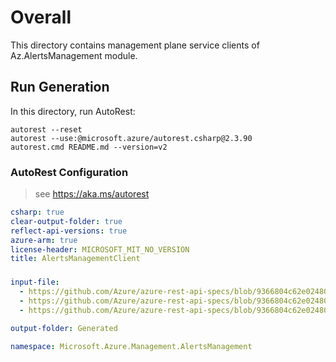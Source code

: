 # Overall
This directory contains management plane service clients of Az.AlertsManagement module.

## Run Generation
In this directory, run AutoRest:
```
autorest --reset
autorest --use:@microsoft.azure/autorest.csharp@2.3.90
autorest.cmd README.md --version=v2
```

### AutoRest Configuration
> see https://aka.ms/autorest
``` yaml
csharp: true
clear-output-folder: true
reflect-api-versions: true
azure-arm: true
license-header: MICROSOFT_MIT_NO_VERSION
title: AlertsManagementClient

```


###
``` yaml
input-file:
  - https://github.com/Azure/azure-rest-api-specs/blob/9366804c62e024801daf8a578924099ff644ccf6/specification/alertsmanagement/resource-manager/Microsoft.AlertsManagement/stable/2021-08-08/AlertProcessingRules.json
  - https://github.com/Azure/azure-rest-api-specs/blob/9366804c62e024801daf8a578924099ff644ccf6/specification/alertsmanagement/resource-manager/Microsoft.AlertsManagement/preview/2019-05-05-preview/SmartGroups.json
  - https://github.com/Azure/azure-rest-api-specs/blob/9366804c62e024801daf8a578924099ff644ccf6/specification/alertsmanagement/resource-manager/Microsoft.AlertsManagement/preview/2019-05-05-preview/AlertsManagement.json

output-folder: Generated

namespace: Microsoft.Azure.Management.AlertsManagement
```